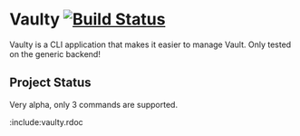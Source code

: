 # Vaulty [![Build Status](https://travis-ci.org/playpasshq/vaulty.svg?branch=master)](https://travis-ci.org/playpasshq/vaulty)

Vaulty is a CLI application that makes it easier to manage Vault.
Only tested on the generic backend!

## Project Status

Very alpha, only 3 commands are supported.

:include:vaulty.rdoc

